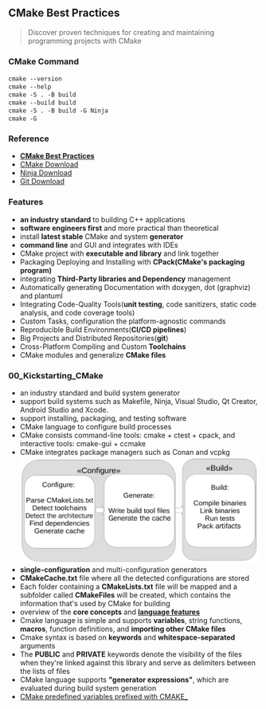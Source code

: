 ## CMake Best Practices

> Discover proven techniques for creating and maintaining programming projects with CMake

### CMake Command
```shell
cmake --version
cmake --help
cmake -S . -B build
cmake --build build
cmake -S . -B build -G Ninja
cmake -G

```

### Reference
- [**CMake Best Practices**](https://github.com/2694048168/C-and-C-plus-plus/tree/master/CMakePractics)
- [CMake Download](https://cmake.org/download/)
- [Ninja Download](https://ninja-build.org/)
- [Git Download](https://www.git-scm.com/downloads)


### Features
- **an industry standard** to building C++ applications
- **software engineers first** and more practical than theoretical
- install **latest stable** CMake and system **generator**
- **command line** and GUI and integrates with IDEs
- CMake project with **executable and library** and link together
- Packaging Deploying and Installing with **CPack(CMake's packaging program)**
- integrating **Third-Party libraries and Dependency** management
- Automatically generating Documentation with doxygen, dot (graphviz) and plantuml
- Integrating Code-Quality Tools(**unit testing**, code sanitizers, static code analysis, and code coverage tools)
- Custom Tasks, configuration the platform-agnostic commands
- Reproducible Build Environments(**CI/CD pipelines**)
- Big Projects and Distributed Repositories(**git**)
- Cross-Platform Compiling and Custom **Toolchains**
- CMake modules and generalize **CMake files**

### 00_Kickstarting_CMake
- an industry standard and build system generator
- support build systems such as Makefile, Ninja, Visual Studio, Qt Creator, Android Studio and Xcode.
- support installing, packaging, and testing software
- CMake language to configure build processes
- CMake consists command-line tools: cmake + ctest + cpack, and interactive tools: cmake-gui + ccmake
- CMake integrates package managers such as Conan and vcpkg
![CMake-build-process](images/build_process.png)
- **single-configuration** and multi-configuration generators
- **CMakeCache.txt** file where all the detected configurations are stored
- Each folder containing a **CMakeLists.txt** file will be mapped and a subfolder called **CMakeFiles** will be created, which contains the information that's used by CMake for building
- overview of the **core concepts** and **[language features](https://cmake.org/cmake/help/latest/manual/cmake-language.7.html)**
- Cmake language is simple and supports **variables**, string functions, **macros**, function definitions, and **importing other CMake files**
- Cmake syntax is based on **keywords** and **whitespace-separated** arguments
- The **PUBLIC** and **PRIVATE** keywords denote the visibility of the files when they're linked against this library and serve as delimiters between the lists of files
- CMake language supports **"generator expressions"**, which are evaluated during build system generation
- [CMake predefined variables prefixed with CMAKE_](https://cmake.org/cmake/help/latest/manual/cmake-variables.7.html)
